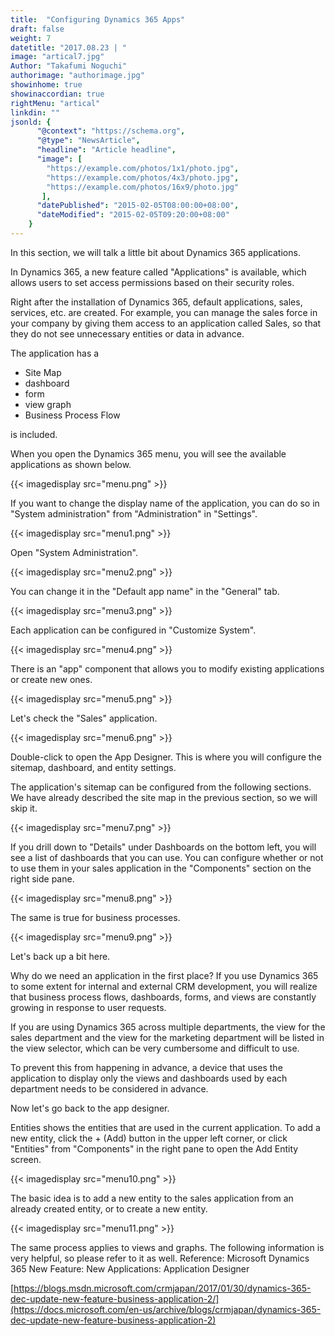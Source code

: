 ```yaml
---
title:  "Configuring Dynamics 365 Apps"
draft: false
weight: 7
datetitle: "2017.08.23 | "
image: "artical7.jpg"
Author: "Takafumi Noguchi"
authorimage: "authorimage.jpg"
showinhome: true
showinaccordian: true
rightMenu: "artical"
linkdin: ""
jsonld: {
      "@context": "https://schema.org",
      "@type": "NewsArticle",
      "headline": "Article headline",
      "image": [
        "https://example.com/photos/1x1/photo.jpg",
        "https://example.com/photos/4x3/photo.jpg",
        "https://example.com/photos/16x9/photo.jpg"
       ],
      "datePublished": "2015-02-05T08:00:00+08:00",
      "dateModified": "2015-02-05T09:20:00+08:00"
    }
---
```

<!-- Intro  -->
In this section, we will talk a little bit about Dynamics 365 applications.

In Dynamics 365, a new feature called "Applications" is available, which allows users to set access permissions based on their security roles.

Right after the installation of Dynamics 365, default applications, sales, services, etc. are created. For example, you can manage the sales force in your company by giving them access to an application called Sales, so that they do not see unnecessary entities or data in advance.

The application has a
* Site Map
* dashboard
* form
* view graph
* Business Process Flow

is included.

When you open the Dynamics 365 menu, you will see the available applications as shown below.
<!-- Image= menu.png -->
{{< imagedisplay src="menu.png" >}}


If you want to change the display name of the application, you can do so in "System administration" from "Administration" in "Settings".
<!-- Image= menu1.png -->
{{< imagedisplay src="menu1.png" >}}

Open "System Administration".
<!-- Image= menu2.png -->
{{< imagedisplay src="menu2.png" >}}


You can change it in the "Default app name" in the "General" tab.
<!-- Image= menu3.png -->
{{< imagedisplay src="menu3.png" >}}

Each application can be configured in "Customize System".
<!-- Image= menu4.png -->
{{< imagedisplay src="menu4.png" >}}

There is an "app" component that allows you to modify existing applications or create new ones.
<!-- Image= menu5.png -->
{{< imagedisplay src="menu5.png" >}}


Let's check the "Sales" application.
<!-- Image= menu6.png -->
{{< imagedisplay src="menu6.png" >}}


Double-click to open the App Designer. This is where you will configure the sitemap, dashboard, and entity settings.

The application's sitemap can be configured from the following sections. We have already described the site map in the previous section, so we will skip it.
<!-- Image= menu7.png -->
{{< imagedisplay src="menu7.png" >}}


If you drill down to "Details" under Dashboards on the bottom left, you will see a list of dashboards that you can use. You can configure whether or not to use them in your sales application in the "Components" section on the right side pane.
<!-- Image= menu8.png -->
{{< imagedisplay src="menu8.png" >}}

The same is true for business processes.
<!-- Image= menu9.png -->
{{< imagedisplay src="menu9.png" >}}

Let's back up a bit here.

Why do we need an application in the first place? If you use Dynamics 365 to some extent for internal and external CRM development, you will realize that business process flows, dashboards, forms, and views are constantly growing in response to user requests.

If you are using Dynamics 365 across multiple departments, the view for the sales department and the view for the marketing department will be listed in the view selector, which can be very cumbersome and difficult to use.

To prevent this from happening in advance, a device that uses the application to display only the views and dashboards used by each department needs to be considered in advance.

Now let's go back to the app designer.

Entities shows the entities that are used in the current application. To add a new entity, click the + (Add) button in the upper left corner, or click "Entities" from "Components" in the right pane to open the Add Entity screen.
<!-- Image= menu10.png -->
{{< imagedisplay src="menu10.png" >}}

The basic idea is to add a new entity to the sales application from an already created entity, or to create a new entity.
<!-- Image= menu11.png -->
{{< imagedisplay src="menu11.png" >}}

The same process applies to views and graphs.
The following information is very helpful, so please refer to it as well.
Reference: Microsoft Dynamics 365 New Feature: New Applications: Application Designer

[https://blogs.msdn.microsoft.com/crmjapan/2017/01/30/dynamics-365-dec-update-new-feature-business-application-2/](https://docs.microsoft.com/en-us/archive/blogs/crmjapan/dynamics-365-dec-update-new-feature-business-application-2)      
&nbsp;